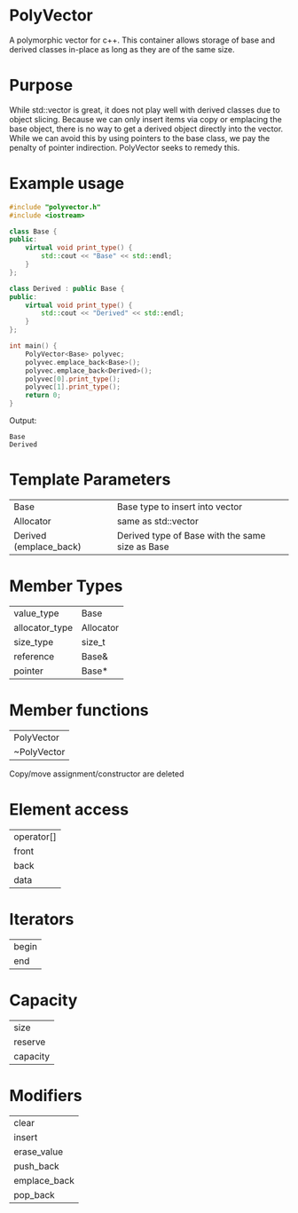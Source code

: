 # PolyVector
A polymorphic vector for c++.
This container allows storage of base and derived classes in-place as long as they are of the same size.

# Purpose
While std::vector is great, it does not play well with derived classes due to object slicing. Because we can only insert items via copy or emplacing the base object, there is no way to get a derived object directly into the vector.
While we can avoid this by using pointers to the base class, we pay the penalty of pointer indirection. PolyVector seeks to remedy this.

# Example usage 
```c++
#include "polyvector.h"
#include <iostream>

class Base {
public:
    virtual void print_type() {
        std::cout << "Base" << std::endl;
    }
};

class Derived : public Base {
public:
    virtual void print_type() {
        std::cout << "Derived" << std::endl;
    }
};

int main() {
    PolyVector<Base> polyvec;
    polyvec.emplace_back<Base>();
    polyvec.emplace_back<Derived>();
    polyvec[0].print_type();
    polyvec[1].print_type();
    return 0;
}
```
Output:
```
Base
Derived
```

# Template Parameters
|||
| --- | --- |
| Base | Base type to insert into vector |
| Allocator | same as std::vector |
| Derived (emplace_back) | Derived type of Base with the same size as Base |

# Member Types
|||
| --- | --- |
| value_type | Base |
| allocator_type | Allocator |
| size_type | size_t |
| reference | Base& |
| pointer | Base* |

# Member functions
||
| --- |
| PolyVector |
| ~PolyVector |

Copy/move assignment/constructor are deleted

# Element access
||
| --- |
| operator[] |
| front |
| back |
| data |

# Iterators
||
| --- |
| begin |
| end |

# Capacity
||
| --- |
| size |
| reserve |
| capacity |

# Modifiers
||
| --- |
| clear |
| insert | 
| erase_value |
| push_back |
| emplace_back |
| pop_back |

